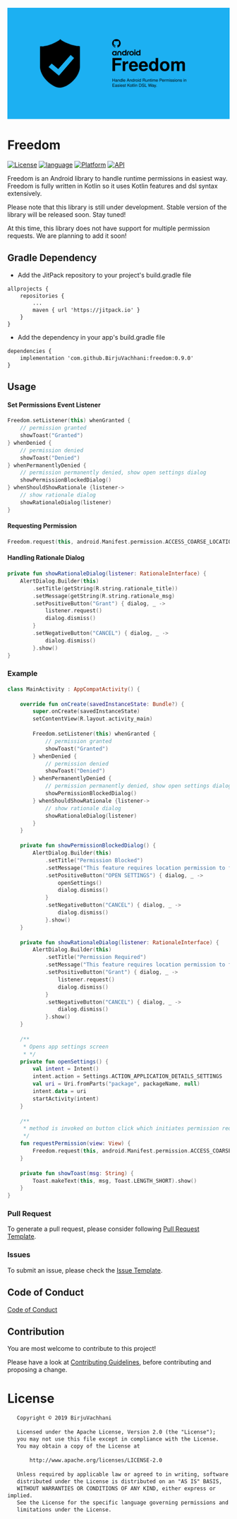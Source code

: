 ![banner](https://github.com/BirjuVachhani/freedom/blob/master/freedom.svg)

# Freedom

[![License](https://img.shields.io/badge/License-Apache%202.0-2196F3.svg?style=for-the-badge)](https://opensource.org/licenses/Apache-2.0)
[![language](https://img.shields.io/github/languages/top/BirjuVachhani/location-extension-android.svg?style=for-the-badge&colorB=f18e33)](https://kotlinlang.org/)
[![Platform](https://img.shields.io/badge/Platform-Android-green.svg?style=for-the-badge)](https://www.android.com/)
[![API](https://img.shields.io/badge/API-16%2B-F44336.svg?style=for-the-badge)](https://android-arsenal.com/api?level=16)

Freedom is an Android library to handle runtime permissions in easiest way. Freedom is fully written in Kotlin so it uses Kotlin features and dsl syntax extensively.

Please note that this library is still under development. Stable version of the library will be released soon. Stay tuned!

At this time, this library does not have support for multiple permission requests. We are planning to add it soon!

## Gradle Dependency

* Add the JitPack repository to your project's build.gradle file

```
allprojects {
    repositories {
        ...
        maven { url 'https://jitpack.io' }
    }
}
```

* Add the dependency in your app's build.gradle file

```
dependencies {
    implementation 'com.github.BirjuVachhani:freedom:0.9.0'
}
```

## Usage

#### Set Permissions Event Listener

```kotlin
Freedom.setListener(this) whenGranted {
    // permission granted
    showToast("Granted")
} whenDenied {
    // permission denied
    showToast("Denied")
} whenPermanentlyDenied {
    // permission permanently denied, show open settings dialog
    showPermissionBlockedDialog()
} whenShouldShowRationale {listener->
    // show rationale dialog
    showRationaleDialog(listener)
}
```

#### Requesting Permission

```kotlin
Freedom.request(this, android.Manifest.permission.ACCESS_COARSE_LOCATION)
```

#### Handling Rationale Dialog

```kotlin
private fun showRationaleDialog(listener: RationaleInterface) {
    AlertDialog.Builder(this)
        .setTitle(getString(R.string.rationale_title))
        .setMessage(getString(R.string.rationale_msg)
        .setPositiveButton("Grant") { dialog, _ ->
            listener.request()
            dialog.dismiss()
        }
        .setNegativeButton("CANCEL") { dialog, _ ->
            dialog.dismiss()
        }.show()
}
```

### Example

```kotlin
class MainActivity : AppCompatActivity() {

    override fun onCreate(savedInstanceState: Bundle?) {
        super.onCreate(savedInstanceState)
        setContentView(R.layout.activity_main)

        Freedom.setListener(this) whenGranted {
            // permission granted
            showToast("Granted")
        } whenDenied {
            // permission denied
            showToast("Denied")
        } whenPermanentlyDenied {
            // permission permanently denied, show open settings dialog
            showPermissionBlockedDialog()
        } whenShouldShowRationale {listener->
            // show rationale dialog
            showRationaleDialog(listener)
        }
    }

    private fun showPermissionBlockedDialog() {
        AlertDialog.Builder(this)
            .setTitle("Permission Blocked")
            .setMessage("This feature requires location permission to function. Please grant location permission for settings.")
            .setPositiveButton("OPEN SETTINGS") { dialog, _ ->
                openSettings()
                dialog.dismiss()
            }
            .setNegativeButton("CANCEL") { dialog, _ ->
                dialog.dismiss()
            }.show()
    }

    private fun showRationaleDialog(listener: RationaleInterface) {
        AlertDialog.Builder(this)
            .setTitle("Permission Required")
            .setMessage("This feature requires location permission to function. Please grant location permission.")
            .setPositiveButton("Grant") { dialog, _ ->
                listener.request()
                dialog.dismiss()
            }
            .setNegativeButton("CANCEL") { dialog, _ ->
                dialog.dismiss()
            }.show()
    }

    /**
     * Opens app settings screen
     * */
    private fun openSettings() {
        val intent = Intent()
        intent.action = Settings.ACTION_APPLICATION_DETAILS_SETTINGS
        val uri = Uri.fromParts("package", packageName, null)
        intent.data = uri
        startActivity(intent)
    }

    /**
     * method is invoked on button click which initiates permission request.
     */
    fun requestPermission(view: View) {
        Freedom.request(this, android.Manifest.permission.ACCESS_COARSE_LOCATION)
    }

    private fun showToast(msg: String) {
        Toast.makeText(this, msg, Toast.LENGTH_SHORT).show()
    }
}
```

### Pull Request
To generate a pull request, please consider following [Pull Request Template](https://github.com/BirjuVachhani/freedom/blob/master/PULL_REQUEST_TEMPLATE.md).

### Issues
To submit an issue, please check the [Issue Template](https://github.com/BirjuVachhani/freedom/blob/master/ISSUE_TEMPLATE.md).

Code of Conduct
---
[Code of Conduct](https://github.com/BirjuVachhani/freedom/blob/master/CODE_OF_CONDUCT.md)

## Contribution

You are most welcome to contribute to this project!

Please have a look at [Contributing Guidelines](https://github.com/BirjuVachhani/freedom/blob/master/CONTRIBUTING.md), before contributing and proposing a change.

# License

```
   Copyright © 2019 BirjuVachhani

   Licensed under the Apache License, Version 2.0 (the "License");
   you may not use this file except in compliance with the License.
   You may obtain a copy of the License at

       http://www.apache.org/licenses/LICENSE-2.0

   Unless required by applicable law or agreed to in writing, software
   distributed under the License is distributed on an "AS IS" BASIS,
   WITHOUT WARRANTIES OR CONDITIONS OF ANY KIND, either express or implied.
   See the License for the specific language governing permissions and
   limitations under the License.
```
